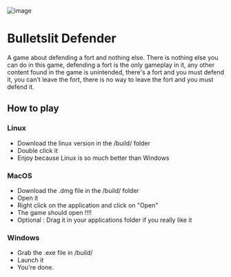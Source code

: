 ![image](https://github.com/user-attachments/assets/978d45b0-9e8b-40f5-ad63-676886629f8d)

# Bulletslit Defender

A game about defending a fort and nothing else. There is nothing else you can do in this game, defending a fort is the only gameplay in it, any other content found in the game is unintended, there's a fort and you must defend it, you can't leave the fort, there is no way to leave the fort and you must defend it.

## How to play

### Linux

- Download the linux version in the /build/ folder
- Double click it
- Enjoy because Linux is so much better than Windows

### MacOS

- Download the .dmg file in the /build/ folder
- Open it
- Right click on the application and click on "Open"
- The game should open !!!!
- Optional : Drag it in your applications folder if you really like it

### Windows

- Grab the .exe file in /build/
- Launch it
- You're done.
